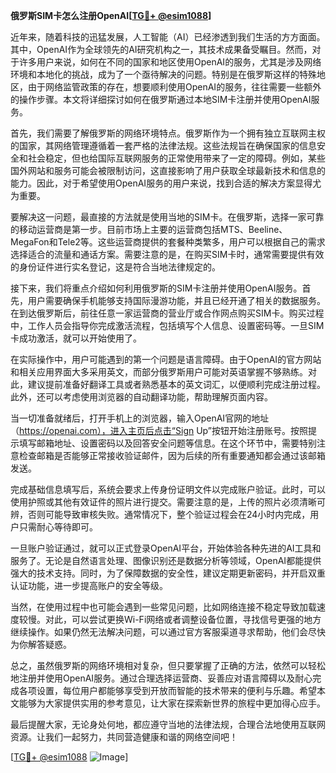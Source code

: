 **俄罗斯SIM卡怎么注册OpenAI[[TG💪+ @esim1088](https://t.me/s/esim1088)]**

近年来，随着科技的迅猛发展，人工智能（AI）已经渗透到我们生活的方方面面。其中，OpenAI作为全球领先的AI研究机构之一，其技术成果备受瞩目。然而，对于许多用户来说，如何在不同的国家和地区使用OpenAI的服务，尤其是涉及网络环境和本地化的挑战，成为了一个亟待解决的问题。特别是在俄罗斯这样的特殊地区，由于网络监管政策的存在，想要顺利使用OpenAI的服务，往往需要一些额外的操作步骤。本文将详细探讨如何在俄罗斯通过本地SIM卡注册并使用OpenAI服务。

首先，我们需要了解俄罗斯的网络环境特点。俄罗斯作为一个拥有独立互联网主权的国家，其网络管理遵循着一套严格的法律法规。这些法规旨在确保国家的信息安全和社会稳定，但也给国际互联网服务的正常使用带来了一定的障碍。例如，某些国外网站和服务可能会被限制访问，这直接影响了用户获取全球最新技术和信息的能力。因此，对于希望使用OpenAI服务的用户来说，找到合适的解决方案显得尤为重要。

要解决这一问题，最直接的方法就是使用当地的SIM卡。在俄罗斯，选择一家可靠的移动运营商是第一步。目前市场上主要的运营商包括MTS、Beeline、MegaFon和Tele2等。这些运营商提供的套餐种类繁多，用户可以根据自己的需求选择适合的流量和通话方案。需要注意的是，在购买SIM卡时，通常需要提供有效的身份证件进行实名登记，这是符合当地法律规定的。

接下来，我们将重点介绍如何利用俄罗斯的SIM卡注册并使用OpenAI服务。首先，用户需要确保手机能够支持国际漫游功能，并且已经开通了相关的数据服务。在到达俄罗斯后，前往任意一家运营商的营业厅或合作网点购买SIM卡。购买过程中，工作人员会指导你完成激活流程，包括填写个人信息、设置密码等。一旦SIM卡成功激活，就可以开始使用了。

在实际操作中，用户可能遇到的第一个问题是语言障碍。由于OpenAI的官方网站和相关应用界面大多采用英文，而部分俄罗斯用户可能对英语掌握不够熟练。对此，建议提前准备好翻译工具或者熟悉基本的英文词汇，以便顺利完成注册过程。此外，还可以考虑使用浏览器的自动翻译功能，帮助理解页面内容。

当一切准备就绪后，打开手机上的浏览器，输入OpenAI官网的地址（https://openai.com），进入主页后点击“Sign Up”按钮开始注册账号。按照提示填写邮箱地址、设置密码以及回答安全问题等信息。在这个环节中，需要特别注意检查邮箱是否能够正常接收验证邮件，因为后续的所有重要通知都会通过该邮箱发送。

完成基础信息填写后，系统会要求上传身份证明文件以完成账户验证。此时，可以使用护照或其他有效证件的照片进行提交。需要注意的是，上传的照片必须清晰可辨，否则可能导致审核失败。通常情况下，整个验证过程会在24小时内完成，用户只需耐心等待即可。

一旦账户验证通过，就可以正式登录OpenAI平台，开始体验各种先进的AI工具和服务了。无论是自然语言处理、图像识别还是数据分析等领域，OpenAI都能提供强大的技术支持。同时，为了保障数据的安全性，建议定期更新密码，并开启双重认证功能，进一步提高账户的安全等级。

当然，在使用过程中也可能会遇到一些常见问题，比如网络连接不稳定导致加载速度较慢。对此，可以尝试更换Wi-Fi网络或者调整设备位置，寻找信号更强的地方继续操作。如果仍然无法解决问题，可以通过官方客服渠道寻求帮助，他们会尽快为你解答疑惑。

总之，虽然俄罗斯的网络环境相对复杂，但只要掌握了正确的方法，依然可以轻松地注册并使用OpenAI服务。通过合理选择运营商、妥善应对语言障碍以及耐心完成各项设置，每位用户都能够享受到开放而智能的技术带来的便利与乐趣。希望本文能够为大家提供实用的参考意见，让大家在探索新世界的旅程中更加得心应手。

最后提醒大家，无论身处何地，都应遵守当地的法律法规，合理合法地使用互联网资源。让我们一起努力，共同营造健康和谐的网络空间吧！

[[TG💪+ @esim1088](https://t.me/s/esim1088) ![Image](https://i.postimg.cc/4NQfJmqS/Snipaste-2025-05-13-00-14-12.png)]